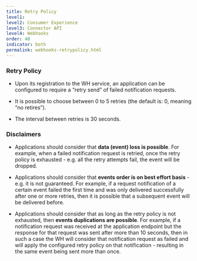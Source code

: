 ```yaml
---
title: Retry Policy
level1:
level2: Consumer Experience
level3: Connector API
level4: Webhooks
order: 40
indicator: both
permalink: webhooks-retrypolicy.html
---
```


### Retry Policy

* Upon its registration to the WH service, an application can be configured to require a “retry send” of failed notification requests.

* It is possible to choose between 0 to 5 retries (the default is: 0, meaning “no retires”).

* The interval between retries is 30 seconds.

### Disclaimers

* Applications should consider that **data (event) loss is possible**. For example, when a failed notification request is retried, once the retry policy is exhausted - e.g. all the retry attempts fail, the event will be dropped.    

* Applications should consider that **events order is on best effort basis** - e.g. it is not guaranteed. For example, if a request notification of a certain event failed the first time and was only delivered successfully after one or more retries, then it is possible that a subsequent event will be delivered before.  

* Applications should consider that as long as the retry policy is not exhausted, then **events duplications are possible**. For example, if a notification request was received at the application endpoint but the response for that request was sent after more than 10 seconds, then in such a case the WH will consider that notification request as failed and will apply the configured retry policy on that notification - resulting in the same event being sent more than once.
